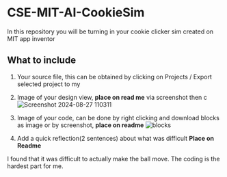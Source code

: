 # CSE-MIT-AI-CookieSim

In this repository you will be turning in your cookie clicker sim created on MIT app inventor

## What to include

1. Your source file, this can be obtained by clicking on Projects / Export selected project to my 



3. Image of your design view, __place on read me__ via screenshot then c![Screenshot 2024-08-27 110311](https://github.com/user-attachments/assets/eb7a6bf1-f959-4b32-abac-d5da94c8ab40)


4. Image of your code, can be done by right clicking and download blocks as image or by screenshot, __place on readme__
![blocks](https://github.com/user-attachments/assets/c950c8aa-8349-4404-abf7-45817c0d4c0f)

5. Add a quick reflection(2 sentences) about what was difficult __Place on Readme__

I found that it was difficult to actually make the ball move. The coding is the hardest part for me. 
